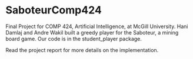# SaboteurComp424
Final Project for COMP 424, Artificial Intelligence, at McGill University. Hani Damlaj and Andre Wakil built a greedy player for the Saboteur, a mining board game. Our code is in the student_player package.

Read the project report for more details on the implementation.
